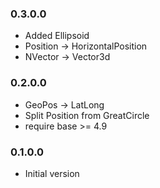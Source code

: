 ### 0.3.0.0

- Added Ellipsoid
- Position -> HorizontalPosition
- NVector -> Vector3d

### 0.2.0.0

- GeoPos -> LatLong
- Split Position from GreatCircle
- require base >= 4.9

### 0.1.0.0

- Initial version
